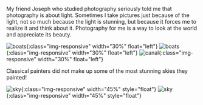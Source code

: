 My friend Joseph who studied photography seriously told me that photography is about light. Sometimes I take pictures just because of the light, not so much because the light is stunning, but because it forces me to realize it and think about it. Photography for me is a way to look at the world and appreciate its beauty.


![boats]({{site.baseurl}}/photography/places/light/IMG_1470.JPG){:class="img-responsive" width="30%" float="left"}
![boats]({{site.baseurl}}/photography/places/light/IMG_1482.JPG){:class="img-responsive" width="30%" float="left"} 
![canal]({{site.baseurl}}/photography/places/light/IMG_1475.JPG){:class="img-responsive" width="30%" float="left"}

Classical painters did not make up some of the most stunning skies they painted!

![sky]({{site.baseurl}}/photography/places/light/IMG_0448.JPG){:class="img-responsive" width="45%" style="float"}
![sky]({{site.baseurl}}/photography/places/light/IMG_6692.JPG){:class="img-responsive" width="45%" style="float"}

